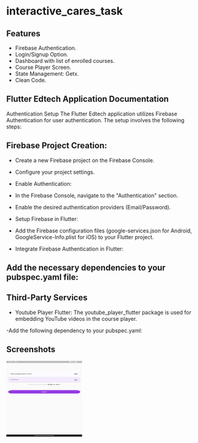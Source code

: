 # interactive_cares_task


## Features
- Firebase Authentication.
- Login/Signup Option.
- Dashboard with list of enrolled courses.
- Course Player Screen.
- State Management: Getx.
- Clean Code.

## Flutter Edtech Application Documentation
Authentication Setup
The Flutter Edtech application utilizes Firebase Authentication for user authentication. The setup involves the following steps:

## Firebase Project Creation:

- Create a new Firebase project on the Firebase Console.
- Configure your project settings.
- Enable Authentication:

- In the Firebase Console, navigate to the "Authentication" section.
- Enable the desired authentication providers (Email/Password).
- Setup Firebase in Flutter:

- Add the Firebase configuration files (google-services.json for Android, GoogleService-Info.plist for iOS) to your Flutter project.
- Integrate Firebase Authentication in Flutter:

## Add the necessary dependencies to your pubspec.yaml file:

## Third-Party Services
- Youtube Player Flutter:
  The youtube_player_flutter package is used for embedding YouTube videos in the course player.

-Add the following dependency to your pubspec.yaml:

## Screenshots

<img src="./screenshots/1.png" width="200" height="200" />

[//]: # (![img]&#40;./screenshots/1.png&#41;)

[//]: # ()
[//]: # (![img]&#40;./screenshots/2.png&#41;)

[//]: # ()
[//]: # (![img]&#40;./screenshots/3.png&#41;)

[//]: # ()
[//]: # (![img]&#40;./screenshots/4.png&#41;)

[//]: # ()
[//]: # (![img]&#40;./screenshots/5.png&#41;)

[//]: # ()
[//]: # (![img]&#40;./screenshots/22.png&#41;)

[//]: # ()
[//]: # (![img]&#40;./screenshots/33.png&#41;)
